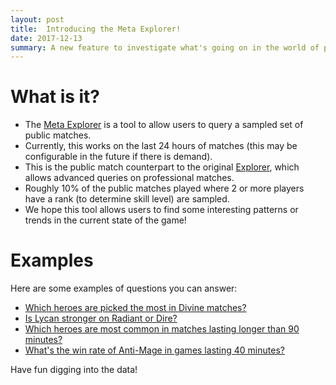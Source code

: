 ```yaml
---
layout: post
title:  Introducing the Meta Explorer!
date: 2017-12-13
summary: A new feature to investigate what's going on in the world of public matches
---
```


What is it?
====
* The [Meta Explorer](https://www.opendota.com/meta) is a tool to allow users to query a sampled set of public matches.
* Currently, this works on the last 24 hours of matches (this may be configurable in the future if there is demand).
* This is the public match counterpart to the original [Explorer](https://www.opendota.com/explorer), which allows advanced queries on professional matches.
* Roughly 10% of the public matches played where 2 or more players have a rank (to determine skill level) are sampled.
* We hope this tool allows users to find some interesting patterns or trends in the current state of the game!

Examples
====
Here are some examples of questions you can answer:
* [Which heroes are picked the most in Divine matches?](https://www.opendota.com/meta?minRankTier=7)
* [Is Lycan stronger on Radiant or Dire?](https://www.opendota.com/meta?minRankTier=&result=&side=&group=side&hero=77)
* [Which heroes are most common in matches lasting longer than 90 minutes?](https://www.opendota.com/meta?minRankTier=&result=&side=&group=hero&hero=&minDuration=90&gameMode=)
* [What's the win rate of Anti-Mage in games lasting 40 minutes?](https://www.opendota.com/meta?minRankTier=&result=&side=&group=duration&hero=1&minDuration=&gameMode=&lobbyType=)

Have fun digging into the data!
